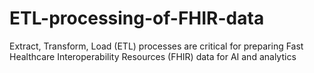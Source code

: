 # ETL-processing-of-FHIR-data
Extract, Transform, Load (ETL) processes are critical for preparing Fast Healthcare Interoperability Resources (FHIR) data for AI and analytics
